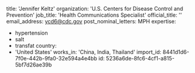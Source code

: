 title: 'Jennifer Keltz'
organization: 'U.S. Centers for Disease Control and Prevention'
job_title: 'Health Communications Specialist'
official_title: ''
email_address: ycd6@cdc.gov
post_nominal_letters: MPH
expertise:
  - hypertension
  - salt
  - transfat
country:
  - 'United States'
works_in: 'China, India, Thailand'
import_id: 8441d1d6-7f0e-442b-9fa0-32e594a4e4bb
id: 5236a6de-8fc6-4cf1-a815-5bf7d26ae39b

